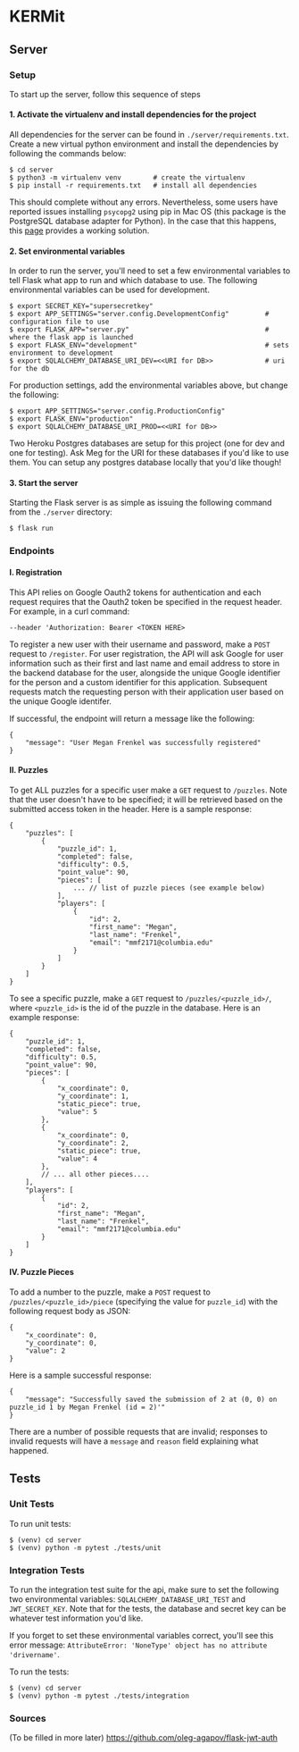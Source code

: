 # KERMit

## Server

### Setup
To start up the server, follow this sequence of steps

#### 1. Activate the virtualenv and install dependencies for the project

All dependencies for the server can be found in `./server/requirements.txt`. Create a new virtual python environment
and install the dependencies by following the commands below:
```
$ cd server
$ python3 -m virtualenv venv        # create the virtualenv
$ pip install -r requirements.txt   # install all dependencies
```
This should complete without any errors. Nevertheless, some users have reported issues installing
`psycopg2` using pip in Mac OS (this package is the PostgreSQL database adapter for Python).
In the case that this happens, this [page](https://stackoverflow.com/a/42264168)  provides a working solution.

#### 2. Set environmental variables

In order to run the server, you'll need to set a few environmental variables to tell Flask 
 what app to run and which database to use. The following environmental variables can be used for
 development.
```
$ export SECRET_KEY="supersecretkey"       
$ export APP_SETTINGS="server.config.DevelopmentConfig"         # configuration file to use
$ export FLASK_APP="server.py"                                  # where the flask app is launched
$ export FLASK_ENV="development"                                # sets environment to development 
$ export SQLALCHEMY_DATABASE_URI_DEV=<<URI for DB>>             # uri for the db
```

For production settings, add the environmental variables above, but change the following:
```
$ export APP_SETTINGS="server.config.ProductionConfig"
$ export FLASK_ENV="production"
$ export SQLALCHEMY_DATABASE_URI_PROD=<<URI for DB>> 
```

Two Heroku Postgres databases are setup for this project (one for dev and one for testing). Ask Meg for
the URI for these databases if you'd like to use them. You can setup any postgres database locally that you'd 
like though!
 
#### 3. Start the server

Starting the Flask server is as simple as issuing the following command
from the `./server` directory:
```
$ flask run
```

### Endpoints

#### I. Registration

This API relies on Google Oauth2 tokens for authentication and each request requires that the Oauth2 token be specified
in the request header. For example, in a curl command:
```
--header 'Authorization: Bearer <TOKEN HERE>
```

To register a new user with their username and password, make a `POST` request to `/register`. For user registration,
the API will ask Google for user information such as their first and last name and email address to store in the
backend database for the user, alongside the unique Google identifier for the person and a custom identifier for
this application. Subsequent requests match the requesting person with their application user based on the unique 
Google identifer.

If successful, the endpoint will return a message like the following:
```
{
    "message": "User Megan Frenkel was successfully registered"
}
```

#### II. Puzzles

To get ALL puzzles for a specific user make a `GET` request to `/puzzles`. Note that the user doesn't have to be 
specified; it will be retrieved based on the submitted access token in the header. Here is a sample response:

```
{
    "puzzles": [
        {
            "puzzle_id": 1,
            "completed": false,
            "difficulty": 0.5,
            "point_value": 90,
            "pieces": [ 
                ... // list of puzzle pieces (see example below)
            ],
            "players": [
                {
                    "id": 2,
                    "first_name": "Megan",
                    "last_name": "Frenkel",
                    "email": "mmf2171@columbia.edu"
                }
            ]
        }
    ]
}
```

To see a specific puzzle, make a `GET` request to `/puzzles/<puzzle_id>/`, where `<puzzle_id>` is 
the id of the puzzle in the database. Here is an example response:

```
{
    "puzzle_id": 1,
    "completed": false,
    "difficulty": 0.5,
    "point_value": 90,
    "pieces": [
        {
            "x_coordinate": 0,
            "y_coordinate": 1,
            "static_piece": true,
            "value": 5
        },
        {
            "x_coordinate": 0,
            "y_coordinate": 2,
            "static_piece": true,
            "value": 4
        },
        // ... all other pieces....
    ],
    "players": [
        {
            "id": 2,
            "first_name": "Megan",
            "last_name": "Frenkel",
            "email": "mmf2171@columbia.edu"
        }
    ]
}
```

#### IV. Puzzle Pieces

To add a number to the puzzle, make a `POST` request to `/puzzles/<puzzle_id>/piece` (specifying the value 
for `puzzle_id`) with the following request body as JSON:
```
{
    "x_coordinate": 0,
    "y_coordinate": 0,
    "value": 2
}
```
Here is a sample successful response:
```
{
    "message": "Successfully saved the submission of 2 at (0, 0) on puzzle_id 1 by Megan Frenkel (id = 2)'"
}
```

There are a number of possible requests that are invalid; responses to invalid requests
will have a `message` and `reason` field explaining what happened.

## Tests

### Unit Tests

To run unit tests:
```
$ (venv) cd server
$ (venv) python -m pytest ./tests/unit
```

### Integration Tests

To run the integration test suite for the api, make sure to set the following two
environmental variables: `SQLALCHEMY_DATABASE_URI_TEST` and `JWT_SECRET_KEY`. Note that
for the tests, the database and secret key can be whatever test information you'd like.

If you forget to set these environmental variables correct, you'll see this error message: 
`AttributeError: 'NoneType' object has no attribute 'drivername'`.

To run the tests:
```
$ (venv) cd server
$ (venv) python -m pytest ./tests/integration
```

### Sources

(To be filled in more later)
https://github.com/oleg-agapov/flask-jwt-auth